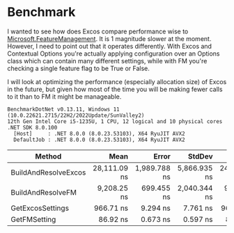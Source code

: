 # Benchmark

I wanted to see how does Excos compare performance wise to [Microsoft.FeatureManagement]().
It is 1 magnitude slower at the moment. However, I need to point out that it operates differently. With Excos and Contextual Options you're actually applying configuration over an Options class which can contain many different settings, while with FM you're checking a single feature flag to be True or False.

I will look at optimizing the performance (especially allocation size) of Excos in the future, but given how most of the time you will be making fewer calls to it than to FM it might be manageable.

```
BenchmarkDotNet v0.13.11, Windows 11 (10.0.22621.2715/22H2/2022Update/SunValley2)
12th Gen Intel Core i5-1235U, 1 CPU, 12 logical and 10 physical cores
.NET SDK 8.0.100
  [Host]     : .NET 8.0.0 (8.0.23.53103), X64 RyuJIT AVX2
  DefaultJob : .NET 8.0.0 (8.0.23.53103), X64 RyuJIT AVX2
```

| Method               | Mean         | Error        | StdDev       | Median       | Gen0   | Gen1   | Allocated |
|--------------------- |-------------:|-------------:|-------------:|-------------:|-------:|-------:|----------:|
| BuildAndResolveExcos | 28,111.09 ns | 1,989.788 ns | 5,866.935 ns | 24,148.72 ns | 4.4556 | 1.0986 |   27950 B |
| BuildAndResolveFM    |  9,208.25 ns |   699.455 ns | 2,040.344 ns |  9,061.90 ns | 2.5787 | 0.6409 |   16225 B |
| GetExcosSettings     |    966.71 ns |     9.294 ns |     7.761 ns |    963.99 ns | 0.3300 |      - |    2072 B |
| GetFMSetting         |     86.92 ns |     0.673 ns |     0.597 ns |     86.95 ns | 0.0331 |      - |     208 B |
